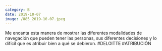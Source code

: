 ```yaml
--- 
category: B 
date: 2019-10-07 
image: /885_2019-10-07.jpeg 
--- 
```


Me encanta esta manera de mostrar las diferentes modalidades de navegación que pueden tener las personas, sus diferentes decisiones y lo difícil que es atribuir bien a qué se debieron. #DELOITTE #ATRIBUCIÓN